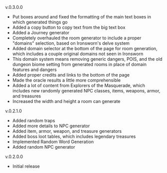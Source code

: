 v.0.3.0.0
- Put boxes around and fixed the formatting of the main text boxes in which generated things go
- Added a copy button to copy text from the big text box
- Added a Journey generator
- Completely overhauled the room generator to include a proper "domains" selection, based on Ironsworn's delve system
- Added domain selector at the bottom of the page for room generation, which includes a couple original domains not seen in Ironsworn
- This domain system means removing generic dangers, POIS, and the old dungeon biome setting from generated rooms in place of domain features and dangers
- Added proper credits and links to the bottom of the page
- Made the oracle results a little more comprehensible
- Added a lot of content from Explorers of the Masquerade, which includes new randomly generated NPC classes, items, weapons, armor, and treasures
- Increased the width and height a room can generate

v.0.2.1.0
- Added random traps
- Added more details to NPC generator
- Added item, armor, weapon, and treasure generators
- Added boss loot tables, which includes legendary treasures
- Implemented Random Word Generation
- Added random NPC generator

v.0.2.0.0
- Initial release